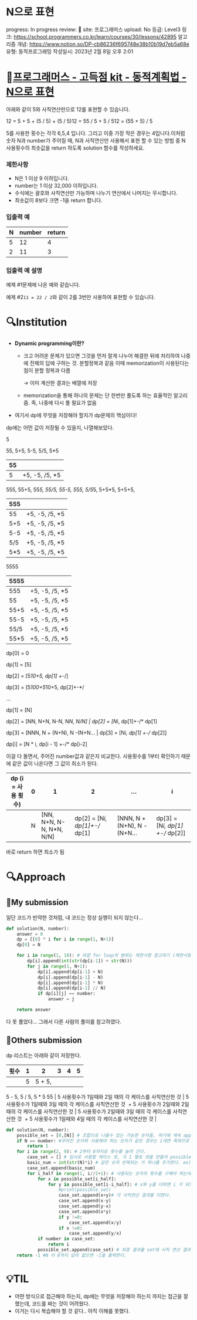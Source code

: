 # N으로 표현

progress: In progress
review: 🥜
site: 프로그래머스
upload: No
등급: Level3
링크: https://school.programmers.co.kr/learn/courses/30/lessons/42895
알고리즘 개념: https://www.notion.so/DP-cb86236f695748e38b10b19d7eb5a68e
유형: 동적프로그래밍
작성일시: 2023년 2월 8일 오후 2:01

# 📖[프로그래머스 - 고득점 kit - 동적계획법 - N으로 표현](https://school.programmers.co.kr/learn/courses/30/lessons/42895)

아래와 같이 5와 사칙연산만으로 12를 표현할 수 있습니다.

12 = 5 + 5 + (5 / 5) + (5 / 5)12 = 55 / 5 + 5 / 512 = (55 + 5) / 5

5를 사용한 횟수는 각각 6,5,4 입니다. 그리고 이중 가장 작은 경우는 4입니다.이처럼 숫자 N과 number가 주어질 때, N과 사칙연산만 사용해서 표현 할 수 있는 방법 중 N 사용횟수의 최솟값을 return 하도록 solution 함수를 작성하세요.

### 제한사항

- N은 1 이상 9 이하입니다.
- number는 1 이상 32,000 이하입니다.
- 수식에는 괄호와 사칙연산만 가능하며 나누기 연산에서 나머지는 무시합니다.
- 최솟값이 8보다 크면 -1을 return 합니다.

### 입출력 예

| N | number | return |
| --- | --- | --- |
| 5 | 12 | 4 |
| 2 | 11 | 3 |

### 입출력 예 설명

예제 #1문제에 나온 예와 같습니다.

예제 #2`11 = 22 / 2`와 같이 2를 3번만 사용하여 표현할 수 있습니다.

# 🔍Institution

- **Dynamic programming이란?**
    - 크고 어려운 문제가 있으면 그것을 먼저 잘게 나누어 해결한 뒤에 처리하여 나중에 전체의 답에 구하는 것. 분할정복과 같음 이때 memorization이 사용된다는 점이 분할 정복과 다름
        
        →  이미 계산한 결과는 배열에 저장
        
    - memorization을 통해 하나의 문제는 단 한번만 풀도록 하는 효율적인 알고리즘. 즉, 나중에 다시 풀 필요가 없음

- 여기서 dp에 무엇을 저장해야 할지가 dp문제의 핵심이다!

dp에는 어떤 값이 저장될 수 있을지, 나열해보았다.

5

55, 5+5, 5-5, 5/5, 5*5

| 55 |  |
| --- | --- |
| 5 | +5, -5, /5, *5 |

555, 55+5, 55*5, 55/5, 55-5, 5*5*5, 5/5*5, 5+5*5, 5+5+5,

| 555 |  |
| --- | --- |
| 55 | +5, -5, /5, *5 |
| 5+5 | +5, -5, /5, *5 |
| 5-5 | +5, -5, /5, *5 |
| 5/5 | +5, -5, /5, *5 |
| 5*5 | +5, -5, /5, *5 |

5555

| 5555 |  |
| --- | --- |
| 555 | +5, -5, /5, *5 |
| 55 | +5, -5, /5, *5 |
| 55+5 | +5, -5, /5, *5 |
| 55-5 | +5, -5, /5, *5 |
| 55/5 | +5, -5, /5, *5 |
| 55*5 | +5, -5, /5, *5 |

dp[0] = 0

dp[1] = [5]

dp[2] = [5*10+5, dp[1] +-*/]

dp[3] = [5*100+5*10+5, dp[2]+-*/

…

dp[1] = [N]

dp[2] = [NN, N+N, N-N, N*N, N/N] | dp[2] = [N*i, dp[1]+-/* dp[1]

dp[3] = [NNN, N + (N+N), N -(N+N… | dp[3] = [N*i, dp[1] +-/* dp[2]]

dp[i] = [N * i, dp[i - 1] +-/* dp[i-2]

이걸 다 돌면서, 주어진 number값과 같은지 비교한다. 사용횟수를 1부터 확인하기 때문에 같은 값이 나온다면 그 값이 최소가 된다.

| dp (i = 사용 횟수) | 0 | 1 | 2 | … | i |
| --- | --- | --- | --- | --- | --- |
|  | N | [NN, N+N, N-N, N*N, N/N] | dp[2] = [N*i, dp[1]+-/* dp[1] | [NNN, N + (N+N), N -(N+N… | dp[3] = [N*i, dp[1] +-/* dp[2]] | … | [N * i, dp[i - 1] +-/* dp[i-2] |

바로 return 하면 최소가 됨

# 🔍Approach

## 🚩My submission

일단 코드가 빈약한 것처럼, 내 코드는 정상 실행이 되지 않는다…

```python
def solution(N, number):
    answer = 0
    dp = [[0] * i for i in range(1, N+1)]
    dp[0] = N

    for i in range(1, 10): # 바깥 for loop의 범위는 제한사항 참고하기 (제한사항 >> N은 1이상 9이하)
        dp[i].append(int(str(dp[i-1]) + str(N)))
        for j in range(1, N+1):
            dp[i].append(dp[i-1] + N)
            dp[i].append(dp[i-1] - N)
            dp[i].append(dp[i-1] * N)
            dp[i].append(dp[i-1] // N)
            if dp[i][j] == number:
                answer = j

    return answer
```

 다 못 풀었다… 그래서 다른 사람의 풀이를 참고하였다.

## 🚩Others submission

dp 리스트는 아래와 같이 저장한다. 

| 횟수 | 1 | 2 | 3 | 4 | 5 |
| --- | --- | --- | --- | --- | --- |
|  | 5 | 5 + 5,
5 - 5,
5 / 5,
5 * 5
55 | 5 사용횟수가 1일때와 2일 때의 각 케이스를 사칙연산한 것 | 5 사용횟수가 1일때와 3일 때의 각 케이스를 사칙연산한 것
 +
5 사용횟수가 2일때와 2일 때의 각 케이스를 사칙연산한 것 | 5 사용횟수가 2일때와 3일 때의 각 케이스를 사칙연산한 것
 +
5 사용횟수가 1일때와 4일 때의 각 케이스를 사칙연산한 것 |

```python
def solution(N, number):
    possible_set = [0,[N]] # 조합으로 나올수 있는 가능한 숫자들, 여기에 계속 append하며 이후에 사용함
    if N == number: #주어진 숫자와 사용해야 하는 숫자가 같은 경우는 1개면 족하므로 1으로 놓는다. 
        return 1
    for i in range(2, 9): # 2부터 8까지로 횟수를 늘려 간다. 
        case_set = [] # 임시로 사용할 케이스 셋, 각 I 별로 셋을 만들어 possible set에 붙인다.
        basic_num = int(str(N)*i) # 같은 숫자 반복되는 거 하나를 추가한다. ex) 5 55 555
        case_set.append(basic_num)
        for i_half in range(1, i//2+1): # 사용되는 숫자의 횟수를 구해야 하는데, 절반 이상으로 넘어가면 같은 결과만 나올 뿐이므로 절반까지만을 사용한다. 
            for x in possible_set[i_half]:
                for y in possible_set[i-i_half]: # x와 y를 더하면 i 가 되도록 만든 수다. 
                    #print(possible_set)
                    case_set.append(x+y)# 각 사칙연산 결과를 더한다.
                    case_set.append(x-y)
                    case_set.append(y-x)
                    case_set.append(x*y)
                    if y !=0:
                        case_set.append(x/y)
                    if x !=0:
                        case_set.append(y/x)
            if number in case_set:
                return i
            possible_set.append(case_set) # 최종 결과물 set에 사칙 연산 결과를 더한다.
    return -1 #N 이 8까지 답이 없으면 -1을 출력한다.
```

# 💡TIL

- 어떤 방식으로 접근해야 하는지, dp에는 무엇을 저장해야 하는지 까지는 접근을 잘 했는데, 코드를 짜는 것이 어려웠다.
- 이거는 다시 복습해야 할 것 같다.. 아직 이해를 못했다.
